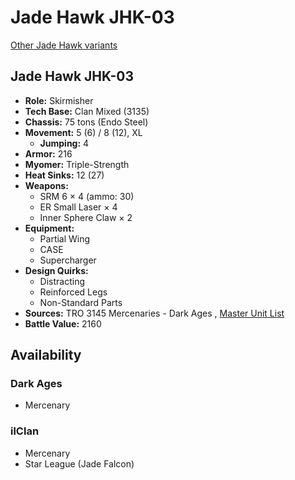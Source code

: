 # Jade Hawk JHK-03 

[Other Jade Hawk variants](../jade_hawk.md) 

## Jade Hawk JHK-03 

- **Role:** Skirmisher 
- **Tech Base:** Clan Mixed (3135) 
- **Chassis:** 75 tons (Endo Steel) 
- **Movement:** 5 (6) / 8 (12), XL 
  - **Jumping:** 4 
- **Armor:** 216 
- **Myomer:** Triple-Strength 
- **Heat Sinks:** 12 (27) 
- **Weapons:** 
  - SRM 6 × 4 (ammo: 30) 
  - ER Small Laser × 4 
  - Inner Sphere Claw × 2 
- **Equipment:** 
  - Partial Wing 
  - CASE 
  - Supercharger 
- **Design Quirks:** 
  - Distracting 
  - Reinforced Legs 
  - Non-Standard Parts 
- **Sources:** TRO 3145 Mercenaries - Dark Ages , [Master Unit List](http://masterunitlist.info/Unit/Details/6564) 
- **Battle Value:** 2160 

## Availability 

### Dark Ages 

- Mercenary 

### ilClan 

- Mercenary 
- Star League (Jade Falcon) 

